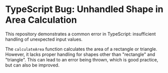 # TypeScript Bug: Unhandled Shape in Area Calculation

This repository demonstrates a common error in TypeScript: insufficient handling of unexpected input values.

The `calculateArea` function calculates the area of a rectangle or triangle.  However, it lacks proper handling for shapes other than "rectangle" and "triangle".  This can lead to an error being thrown, which is good practice, but can also be improved.